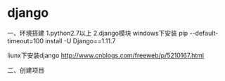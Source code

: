 # django

一、环境搭建
1.python2.7以上
2.django模块
  windows下安装
	pip --default-timeout=100 install -U Django==1.11.7
  
  liunx下安装django
    http://www.cnblogs.com/freeweb/p/5210167.html
	
二、创建项目	
	
	
	
	